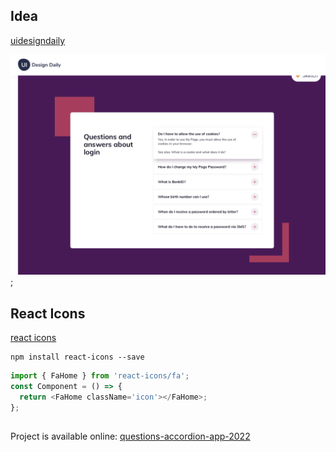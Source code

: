 ## Idea

[uidesigndaily](https://uidesigndaily.com/posts/sketch-accordion-website-day-1175)

![](./idea.png);

## React Icons

[react icons](https://react-icons.github.io/react-icons/)

```
npm install react-icons --save
```

```javascript
import { FaHome } from 'react-icons/fa';
const Component = () => {
  return <FaHome className='icon'></FaHome>;
};
```
##
Project is available online: [questions-accordion-app-2022](https://questions-accordion-app-2022.netlify.app/)